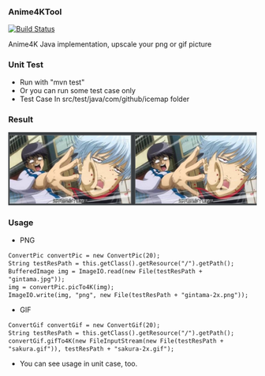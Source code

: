 ### Anime4KTool
[![Build Status](https://travis-ci.com/Icemap/Anime4KTool.svg?branch=master)](https://travis-ci.com/Icemap/Anime4KTool)

Anime4K Java implementation, upscale your png or gif picture

### Unit Test
- Run with "mvn test"
- Or you can run some test case only
- Test Case In src/test/java/com/github/icemap folder

### Result
![Gintama](doc/gintama.jpg)

### Usage
- PNG
~~~[java]
ConvertPic convertPic = new ConvertPic(20);
String testResPath = this.getClass().getResource("/").getPath();
BufferedImage img = ImageIO.read(new File(testResPath + "gintama.jpg"));
img = convertPic.picTo4K(img);
ImageIO.write(img, "png", new File(testResPath + "gintama-2x.png"));
~~~

- GIF
~~~[java]
ConvertGif convertGif = new ConvertGif(20);
String testResPath = this.getClass().getResource("/").getPath();
convertGif.gifTo4K(new FileInputStream(new File(testResPath + "sakura.gif")), testResPath + "sakura-2x.gif");
~~~

- You can see usage in unit case, too.
